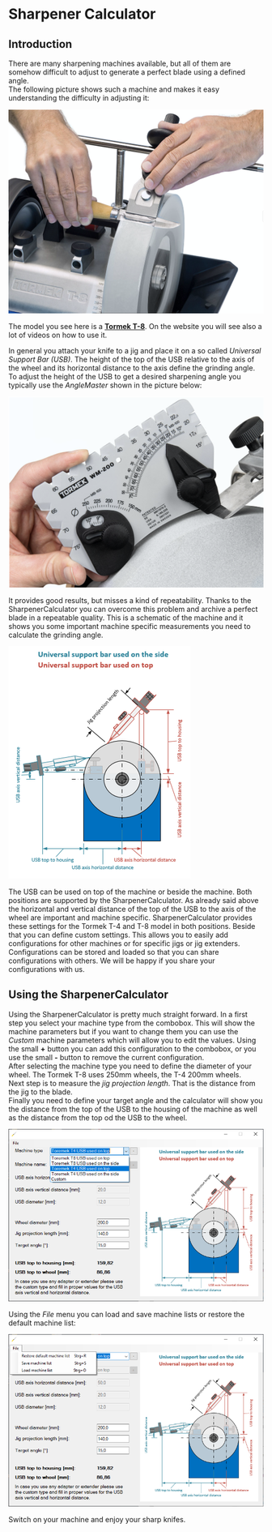 # Sharpener Calculator

## Introduction
There are many sharpening machines available, but all of them are somehow difficult to adjust to generate a perfect blade using a defined angle.  
The following picture shows such a machine and makes it easy understanding the difficulty in adjusting it:  

![Tormek T-8](https://github.com/cmbTea/SharpenerCalculator/blob/master/machine.png?raw=true)

The model you see here is a <a href="https://www.tormek.com/uk/en/machine-models/tormek-t-4-original/" target="blank">**Tormek T-8**</a>. On the website you will see also a lot of videos on how to use it.  

In general you attach your knife to a jig and place it on a so called *Universal Support Bar (USB)*. The height of the top of the USB relative to the axis of the wheel and its horizontal distance to the axis define the grinding angle. To adjust the height of the USB to get a desired sharpening angle you typically use the *AngleMaster* shown in the picture below:  

![AngleMaster](https://github.com/cmbTea/SharpenerCalculator/blob/master/angleMaster.png?raw=true)

It provides good results, but misses a kind of repeatability. Thanks to the SharpenerCalculator you can overcome this problem and archive a perfect blade in a repeatable quality. This is a schematic of the machine and it shows you some important machine specific measurements you need to calculate the grinding angle.  

![Machine sketch up](https://github.com/cmbTea/SharpenerCalculator/blob/master/src/sketch.PNG?raw=true)

The USB can be used on top of the machine or beside the machine. Both positions are supported by the SharpenerCalculator. As already said above the horizontal and vertical distance of the top of the USB to the axis of the wheel are important and machine specific. SharpenerCalculator provides these settings for the Tormek T-4 and T-8 model in both positions. Beside that you can define custom settings. This allows you to easily add configurations for other machines or for specific jigs or jig extenders. Configurations can be stored and loaded so that you can share configurations with others. We will be happy if you share your configurations with us.  

## Using the SharpenerCalculator

Using the SharpenerCalculator is pretty much straight forward. In a first step you select your machine type from the combobox. This will show the machine parameters but if you want to change them you can use the *Custom* machine parameters which will allow you to edit the values. Using the small **+** button you can add this configuration to the combobox, or you use the small **-** button to remove the current configuration.  
After selecting the machine type you need to define the diameter of your wheel. The Tormek T-8 uses 250mm wheels, the T-4 200mm wheels.  
Next step is to measure the *jig projection length*. That is the distance from the jig to the blade.  
Finally you need to define your target angle and the calculator will show you the distance from the top of the USB to the housing of the machine as well as the distance from the top od the USB to the wheel.  

![SharpenerCalculator screenshot01](https://github.com/cmbTea/SharpenerCalculator/blob/master/screenshot01.PNG?raw=true)

Using the *File* menu you can load and save machine lists or restore the default machine list:  

![SharpenerCalculator screenshot02](https://github.com/cmbTea/SharpenerCalculator/blob/master/screenshot02.PNG?raw=true)

Switch on your machine and enjoy your sharp knifes.
